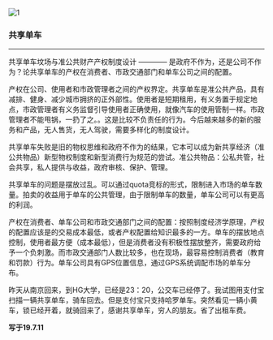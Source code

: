 ![1](https://hello-beijing.oss-cn-beijing.aliyuncs.com/myGithub/MrZ/2019z2/44.jpg)

### 共享单车
---

共享单车坟场与准公共财产产权制度设计 ———— 是政府不作为，还是公司不作为？论共享单车的产权在消费者、市政交通部门和单车公司之间的配置。

产权在公司、使用者和市政管理者之间的产权界定。共享单车是准公共产品，具有减排、健身、减少城市拥挤的正外部性。使用者是短期租用，有义务置于规定地点，市政管理者有义务监督引导使用者正确使用，就像汽车的使用管制一样。市政管理者不能甩锅，一扔了之。。这是比较不负责任的行为。今后越来越多的新的服务和产品，无人售货，无人驾驶，需要多样化的制度设计。

共享单车失败是旧的物权思维和政府不作为的结果，它本可以成为新共享经济（准公共物品）新型物权制度和新型消费行为规范的尝试。准公共物品：公私共管，社会共享，私人提供与收益，政府审核、保护、管理。

共享单车的问题是摆放过乱。可以通过quota竞标的形式，限制进入市场的单车数量。拍卖的收益用于单车的公共管理，由于限制单车的数量，单车公司可以有更高的利润。

产权在消费者、单车公司和市政交通部门之间的配置：按照制度经济学原理，产权的配置应该是的交易成本最低，或者产权配置给知识最多的一方。单车的摆放地点控制，使用者最方便（成本最低），但是消费者没有积极性摆放整齐，需要政府给予一个负刺激。而市政交通部门人数比较多，也在现场，最容易控制消费者（教育和罚款）行为。单车公司具有GPS位置信息，通过GPS系统调配市场的单车分布。

昨天从南京回来，到HG大学，已经是23：20，公交车已经停了。我试图用支付宝扫描一辆共享单车，骑车回去。但是支付宝只支持哈罗单车。突然看见一辆小黄车，锁已经开着，就骑回来了，感谢共享单车，穷人的朋友。省了出租车费。

**写于19.7.11**